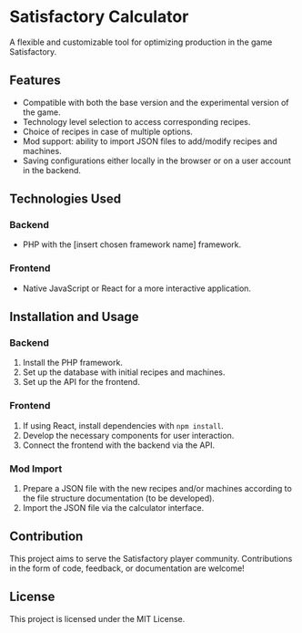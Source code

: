 # Satisfactory Calculator

A flexible and customizable tool for optimizing production in the game Satisfactory.

## Features

- Compatible with both the base version and the experimental version of the game.
- Technology level selection to access corresponding recipes.
- Choice of recipes in case of multiple options.
- Mod support: ability to import JSON files to add/modify recipes and machines.
- Saving configurations either locally in the browser or on a user account in the backend.

## Technologies Used

### Backend
- PHP with the [insert chosen framework name] framework.

### Frontend
- Native JavaScript or React for a more interactive application.

## Installation and Usage

### Backend
1. Install the PHP framework.
2. Set up the database with initial recipes and machines.
3. Set up the API for the frontend.

### Frontend
1. If using React, install dependencies with `npm install`.
2. Develop the necessary components for user interaction.
3. Connect the frontend with the backend via the API.

### Mod Import
1. Prepare a JSON file with the new recipes and/or machines according to the file structure documentation (to be developed).
2. Import the JSON file via the calculator interface.

## Contribution

This project aims to serve the Satisfactory player community. Contributions in the form of code, feedback, or documentation are welcome!

## License

This project is licensed under the MIT License.
